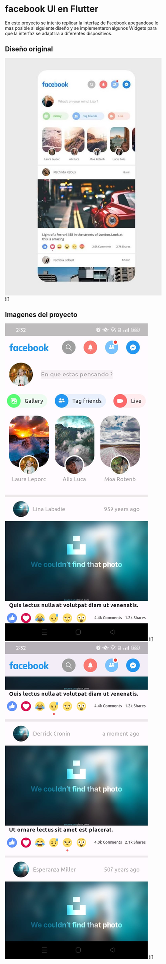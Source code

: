 # facebook UI en Flutter

En este proyecto se intento replicar la interfaz de Facebook apegandose lo mas posible al siguiente diseño y se implementaron algunos Widgets para que la interfaz se adaptara a diferentes dispositivos.

## Diseño original
![](./assets/readme/3.jpeg) ![]

## Imagenes del proyecto

![](./assets/readme/1.jpeg) ![]
![](./assets/readme/2.jpeg) ![]